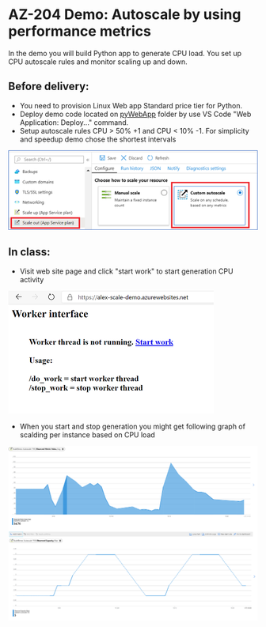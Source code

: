 # AZ-204 Demo: Autoscale by using performance metrics

In the demo you will build Python app to generate CPU load. You set up CPU autoscale rules and monitor scaling up and down.

## Before delivery:

- You need to provision Linux Web app Standard price tier for Python.
- Deploy demo code located on [pyWebApp](pyWebApp) folder by use VS Code "Web Application: Deploy..." command.
- Setup autoscale rules CPU > 50% +1 and CPU < 10% -1. For simplicity and speedup demo chose the shortest intervals

![Autoscale](auto.png)

## In class:

- Visit web site page and click "start work" to start generation CPU activity

![start](start.png)


- When you start and stop generation you might get following graph of scalding per instance based on CPU load

![Scale Result](webapp-autoscale.png)

